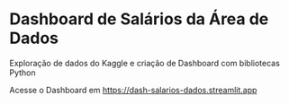 # Dashboard de Salários da Área de Dados 
Exploração de dados do Kaggle e criação de Dashboard com bibliotecas Python

Acesse o Dashboard em https://dash-salarios-dados.streamlit.app
